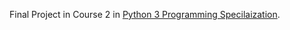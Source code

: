 Final Project in Course 2 in [Python 3 Programming Specilaization](https://www.coursera.org/programs/dlsei-phase-2-52jvh/specializations/python-3-programming).
